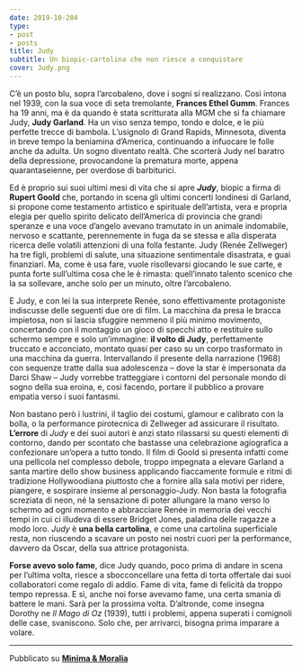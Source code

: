 ```yaml
---
date: 2019-10-204
type:
- post
- posts
title: Judy
subtitle: Un biopic-cartolina che non riesce a conquistare
cover: Judy.png
---
```


C’è un posto blu, sopra l’arcobaleno, dove i sogni si realizzano. Così intona nel 1939, con la sua voce di seta tremolante, **Frances Ethel Gumm**. Frances ha 19 anni, ma è da quando è stata scritturata alla MGM che si fa chiamare Judy, **Judy Garland**. Ha un viso senza tempo, tondo e dolce, e le più perfette trecce di bambola. L’usignolo di Grand Rapids, Minnesota, diventa in breve tempo la beniamina d’America, continuando a infuocare le folle anche da adulta. Un sogno diventato realtà. Che scorterà Judy nel baratro della depressione, provocandone la prematura morte, appena quarantaseienne, per overdose di barbiturici.

Ed è proprio sui suoi ultimi mesi di vita che si apre ***Judy***, biopic a firma di **Rupert Goold** che, portando in scena gli ultimi concerti londinesi di Garland, si propone come testamento artistico e spirituale dell’artista, vera e propria elegia per quello spirito delicato dell’America di provincia che grandi speranze e una voce d’angelo avevano tramutato in un animale indomabile, nervoso e scattante, perennemente in fuga da se stessa e alla disperata ricerca delle volatili attenzioni di una folla festante. Judy (Renée Zellweger) ha tre figli, problemi di salute, una situazione sentimentale disastrata, e guai finanziari. Ma, come è usa fare, vuole risollevarsi giocando le sue carte, e punta forte sull’ultima cosa che le è rimasta: quell’innato talento scenico che la sa sollevare, anche solo per un minuto, oltre l’arcobaleno.

E Judy, e con lei la sua interprete Renée, sono effettivamente protagoniste indiscusse delle seguenti due ore di film. La macchina da presa le bracca impietosa, non si lascia sfuggire nemmeno il più minimo movimento, concertando con il montaggio un gioco di specchi atto e restituire sullo schermo sempre e solo un’immagine: **il volto di Judy**, perfettamente truccato e acconciato, montato quasi per caso su un corpo trasformato in una macchina da guerra. Intervallando il presente della narrazione (1968) con sequenze tratte dalla sua adolescenza – dove la star è impersonata da Darci Shaw – Judy vorrebbe tratteggiare i contorni del personale mondo di sogno della sua eroina, e, così facendo, portare il pubblico a provare empatia verso i suoi fantasmi.

Non bastano però i lustrini, il taglio dei costumi, glamour e calibrato con la bolla, o la performance pirotecnica di Zellweger ad assicurare il risultato. **L’errore** di *Judy* e dei suoi autori è anzi stato rilassarsi su questi elementi di contorno, dando per scontato che bastasse una celebrazione agiografica a confezionare un’opera a tutto tondo. Il film di Goold si presenta infatti come una pellicola nel complesso debole, troppo impegnata a elevare Garland a santa martire dello show business applicando fiaccamente formule e ritmi di tradizione Hollywoodiana piuttosto che a fornire alla sala motivi per ridere, piangere, e sospirare insieme al personaggio-Judy. Non basta la fotografia screziata di neon, né la sensazione di poter allungare la mano verso lo schermo ad ogni momento e abbracciare Renée in memoria dei vecchi tempi in cui ci illudeva di essere Bridget Jones, paladina delle ragazze a modo loro. *Judy* è **una bella cartolina**, e come una cartolina superficiale resta, non riuscendo a scavare un posto nei nostri cuori per la performance, davvero da Oscar, della sua attrice protagonista.

**Forse avevo solo fame**, dice Judy quando, poco prima di andare in scena per l’ultima volta, riesce a sbocconcellare una fetta di torta offertale dai suoi collaboratori come regalo di addio. Fame di vita, fame di felicità da troppo tempo repressa. E sì, anche noi forse avevamo fame, una certa smania di battere le mani. Sarà per la prossima volta. D’altronde, come insegna Dorothy ne *Il Mago di Oz* (1939), tutti i problemi, appena superati i comignoli delle case, svaniscono. Solo che, per arrivarci, bisogna prima imparare a volare.

---
Pubblicato su **[Minima & Moralia](minimaetmoralia.it)**
